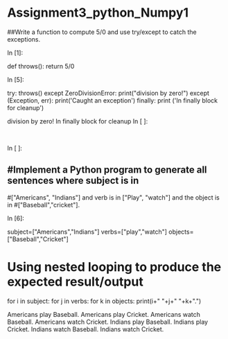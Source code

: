 # Assignment3_python_Numpy1

##Write a function to compute 5/0 and use try/except to catch the exceptions.



In [1]:


def throws():
    return 5/0



In [5]:


try:
    throws()
except ZeroDivisionError:
    print("division by zero!")
except (Exception, err):
    print('Caught an exception')
finally:
    print ('In finally block for cleanup')



division by zero!
In finally block for cleanup
In [ ]:


​



In [ ]:


## #Implement a Python program to generate all sentences where subject is in
#["Americans", "Indians"] and verb is in ["Play", "watch"] and the object is in
#["Baseball","cricket"].



In [6]:


subject=["Americans","Indians"]
verbs=["play","watch"]
objects=["Baseball","Cricket"]
​
# Using nested looping to produce the expected result/output
for i in subject:
    for j in verbs:
        for k in objects:
            print(i+" "+j+" "+k+".")



Americans play Baseball.
Americans play Cricket.
Americans watch Baseball.
Americans watch Cricket.
Indians play Baseball.
Indians play Cricket.
Indians watch Baseball.
Indians watch Cricket.
